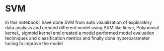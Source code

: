 # SVM
In this notebook I have done SVM from auto visualization of exploratory data analysis and created different model using SVM like linear, Polynomial kernel,, sigmoid kernel and created a model performed model evaluation techniques and classification metrics and finally done hyperparameter tuning to improve the model 
